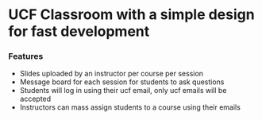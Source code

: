 # UCF Classroom with a simple design for fast development

### Features

* Slides uploaded by an instructor per course per session
* Message board for each session for students to ask questions
* Students will log in using their ucf email, only ucf emails will be accepted
* Instructors can mass assign students to a course using their emails
